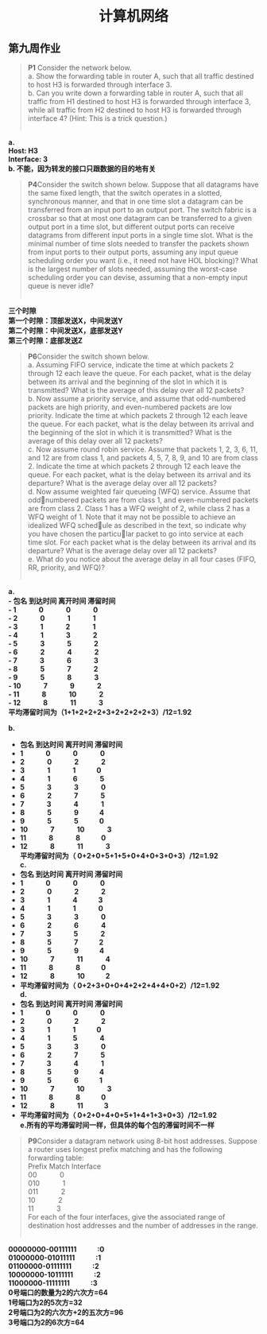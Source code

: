 # <center> 计算机网络 </center> #
## 第九周作业 ##



>  <strong>P1</strong> Consider the network below.<br>
a. Show the forwarding table in router A, such that all traffic destined to host 
H3 is forwarded through interface 3.<br>
b. Can you write down a forwarding table in router A, such that all traffic
from H1 destined to host H3 is forwarded through interface 3, while all 
traffic from H2 destined to host H3 is forwarded through interface 4? 
(Hint: This is a trick question.)<br><br>
<strong>
a. <br>Host: H3 <br>
Interface: 3
<br>
b. 不能，因为转发的接口只跟数据的目的地有关<br>

</strong>

><strong>P4</strong>Consider the switch shown below. Suppose that all datagrams have the same 
fixed length, that the switch operates in a slotted, synchronous manner, and 
that in one time slot a datagram can be transferred from an input port to an 
output port. The switch fabric is a crossbar so that at most one datagram can 
be transferred to a given output port in a time slot, but different output ports 
can receive datagrams from different input ports in a single time slot. What is 
the minimal number of time slots needed to transfer the packets shown from 
input ports to their output ports, assuming any input queue scheduling order 
you want (i.e., it need not have HOL blocking)? What is the largest number 
of slots needed, assuming the worst-case scheduling order you can devise, 
assuming that a non-empty input queue is never idle?<br><br>

<strong>
三个时隙<br>
第一个时隙：顶部发送X，中间发送Y<br>
第二个时隙：中间发送X，底部发送Y<br>
第三个时隙：底部发送Z<br>
</strong>

><strong>P6</strong>Consider the switch shown below.<br> a. Assuming FIFO service, indicate the time at which packets 2 through 
12 each leave the queue. For each packet, what is the delay between its 
arrival and the beginning of the slot in which it is transmitted? What is the 
average of this delay over all 12 packets?<br>
b. Now assume a priority service, and assume that odd-numbered packets 
are high priority, and even-numbered packets are low priority. Indicate the 
time at which packets 2 through 12 each leave the queue. For each packet, 
what is the delay between its arrival and the beginning of the slot in which 
it is transmitted? What is the average of this delay over all 12 packets?<br>
c. Now assume round robin service. Assume that packets 1, 2, 3, 6, 11, and 
12 are from class 1, and packets 4, 5, 7, 8, 9, and 10 are from class 2. 
Indicate the time at which packets 2 through 12 each leave the queue. For 
each packet, what is the delay between its arrival and its departure? What 
is the average delay over all 12 packets?<br>
d. Now assume weighted fair queueing (WFQ) service. Assume that oddnumbered packets are from class 1, and even-numbered packets are from 
class 2. Class 1 has a WFQ weight of 2, while class 2 has a WFQ weight 
of 1. Note that it may not be possible to achieve an idealized WFQ schedule as described in the text, so indicate why you have chosen the particular packet to go into service at each time slot. For each packet what is the 
delay between its arrival and its departure? What is the average delay over 
all 12 packets?<br>
e. What do you notice about the average delay in all four cases (FIFO, RR, 
priority, and WFQ)?<br><br>

<strong>
a.<br>
- 包名 到达时间 离开时间 滞留时间<br>
- 1&emsp;&emsp;&emsp; 0 &emsp;&emsp;&emsp;0 &emsp;&emsp;&emsp;0<br>
- 2 &emsp;&emsp;&emsp;0 &emsp;&emsp;&emsp;1 &emsp;&emsp;&emsp;1<br>
- 3 &emsp;&emsp;&emsp;1 &emsp;&emsp;&emsp;2 &emsp;&emsp;&emsp;1<br>
- 4 &emsp;&emsp;&emsp;1 &emsp;&emsp;&emsp;3 &emsp;&emsp;&emsp;2<br>
- 5 &emsp;&emsp;&emsp;3 &emsp;&emsp;&emsp;5 &emsp;&emsp;&emsp;2<br>
- 6 &emsp;&emsp;&emsp;2 &emsp;&emsp;&emsp;4 &emsp;&emsp;&emsp;2<br>
- 7 &emsp;&emsp;&emsp;3 &emsp;&emsp;&emsp;6 &emsp;&emsp;&emsp;3<br>
- 8 &emsp;&emsp;&emsp;5 &emsp;&emsp;&emsp;7 &emsp;&emsp;&emsp;2<br>
- 9 &emsp;&emsp;&emsp;5 &emsp;&emsp;&emsp;8 &emsp;&emsp;&emsp;3<br>
- 10 &emsp;&emsp;&emsp;7 &emsp;&emsp;&emsp;9 &emsp;&emsp;&emsp;2<br>
- 11 &emsp;&emsp;&emsp;8 &emsp;&emsp;&emsp;10 &emsp;&emsp;&emsp;2<br>
- 12 &emsp;&emsp;&emsp;8 &emsp;&emsp;&emsp;11 &emsp;&emsp;&emsp;3<br>
平均滞留时间为（1+1+2+2+2+3+2+2+2+2+3）/12=1.92<br>

b.<br>
- 包名 到达时间 离开时间 滞留时间<br>
- 1&emsp;&emsp;&emsp; 0 &emsp;&emsp;&emsp;0 &emsp;&emsp;&emsp;0<br>
- 2 &emsp;&emsp;&emsp;0 &emsp;&emsp;&emsp;2 &emsp;&emsp;&emsp;2<br>
- 3 &emsp;&emsp;&emsp;1 &emsp;&emsp;&emsp;1&emsp;&emsp;&emsp;0<br>
- 4 &emsp;&emsp;&emsp;1 &emsp;&emsp;&emsp;6 &emsp;&emsp;&emsp;5<br>
- 5 &emsp;&emsp;&emsp;3 &emsp;&emsp;&emsp;3 &emsp;&emsp;&emsp;0<br>
- 6 &emsp;&emsp;&emsp;2 &emsp;&emsp;&emsp;7 &emsp;&emsp;&emsp;5<br>
- 7 &emsp;&emsp;&emsp;3 &emsp;&emsp;&emsp;4 &emsp;&emsp;&emsp;1<br>
- 8 &emsp;&emsp;&emsp;5 &emsp;&emsp;&emsp;9&emsp;&emsp;&emsp;4<br>
- 9 &emsp;&emsp;&emsp;5 &emsp;&emsp;&emsp;5&emsp;&emsp;&emsp;0<br>
- 10 &emsp;&emsp;&emsp;7 &emsp;&emsp;&emsp;10 &emsp;&emsp;&emsp;3<br>
- 11 &emsp;&emsp;&emsp;8 &emsp;&emsp;&emsp;8&emsp;&emsp;&emsp;0<br>
- 12 &emsp;&emsp;&emsp;8 &emsp;&emsp;&emsp;11 &emsp;&emsp;&emsp;3<br>
平均滞留时间为（ 0+2+0+5+1+5+0+4+0+3+0+3）/12=1.92<br>
c.<br>
- 包名 到达时间 离开时间 滞留时间<br>
- 1&emsp;&emsp;&emsp; 0 &emsp;&emsp;&emsp;0 &emsp;&emsp;&emsp;0<br>
- 2 &emsp;&emsp;&emsp;0 &emsp;&emsp;&emsp;2 &emsp;&emsp;&emsp;2<br>
- 3 &emsp;&emsp;&emsp;1 &emsp;&emsp;&emsp;4&emsp;&emsp;&emsp;3<br>
- 4 &emsp;&emsp;&emsp;1 &emsp;&emsp;&emsp;1 &emsp;&emsp;&emsp;0<br>
- 5 &emsp;&emsp;&emsp;3 &emsp;&emsp;&emsp;3 &emsp;&emsp;&emsp;0<br>
- 6 &emsp;&emsp;&emsp;2 &emsp;&emsp;&emsp;6 &emsp;&emsp;&emsp;4<br>
- 7 &emsp;&emsp;&emsp;3 &emsp;&emsp;&emsp;5 &emsp;&emsp;&emsp;2<br>
- 8 &emsp;&emsp;&emsp;5 &emsp;&emsp;&emsp;7&emsp;&emsp;&emsp;2<br>
- 9 &emsp;&emsp;&emsp;5 &emsp;&emsp;&emsp;9&emsp;&emsp;&emsp;4<br>
- 10 &emsp;&emsp;&emsp;7 &emsp;&emsp;&emsp;11 &emsp;&emsp;&emsp;4<br>
- 11 &emsp;&emsp;&emsp;8 &emsp;&emsp;&emsp;8&emsp;&emsp;&emsp;0<br>
- 12 &emsp;&emsp;&emsp;8 &emsp;&emsp;&emsp;10&emsp;&emsp;&emsp;2<br>
- 平均滞留时间为（ 0+2+3+0+0+4+2+2+4+4+0+2）/12=1.92<br>
 d.<br>
- 包名 到达时间 离开时间 滞留时间<br>
- 1&emsp;&emsp;&emsp; 0 &emsp;&emsp;&emsp;0 &emsp;&emsp;&emsp;0<br>
- 2 &emsp;&emsp;&emsp;0 &emsp;&emsp;&emsp;2 &emsp;&emsp;&emsp;2<br>
- 3 &emsp;&emsp;&emsp;1 &emsp;&emsp;&emsp;1&emsp;&emsp;&emsp;0<br>
- 4 &emsp;&emsp;&emsp;1 &emsp;&emsp;&emsp;5 &emsp;&emsp;&emsp;4<br>
- 5 &emsp;&emsp;&emsp;3 &emsp;&emsp;&emsp;3 &emsp;&emsp;&emsp;0<br>
- 6 &emsp;&emsp;&emsp;2 &emsp;&emsp;&emsp;7 &emsp;&emsp;&emsp;5<br>
- 7 &emsp;&emsp;&emsp;3 &emsp;&emsp;&emsp;4 &emsp;&emsp;&emsp;1<br>
- 8 &emsp;&emsp;&emsp;5 &emsp;&emsp;&emsp;9&emsp;&emsp;&emsp;4<br>
- 9 &emsp;&emsp;&emsp;5 &emsp;&emsp;&emsp;6&emsp;&emsp;&emsp;1<br>
- 10 &emsp;&emsp;&emsp;7 &emsp;&emsp;&emsp;10 &emsp;&emsp;&emsp;3<br>
- 11 &emsp;&emsp;&emsp;8 &emsp;&emsp;&emsp;8&emsp;&emsp;&emsp;0<br>
- 12 &emsp;&emsp;&emsp;8 &emsp;&emsp;&emsp;11&emsp;&emsp;&emsp;3<br>
- 平均滞留时间为（ 0+2+0+4+0+5+1+4+1+3+0+3）/12=1.92<br>
e.所有的平均滞留时间一样，但具体的每个包的滞留时间不一样
</strong>

><strong>P9</strong>Consider a datagram network using 8-bit host addresses. Suppose a router 
uses longest prefix matching and has the following forwarding table:<br>
Prefix Match Interface<br>
00 &emsp;&emsp;&emsp;0<br>
010&emsp;&emsp;&emsp; 1<br>
011 &emsp;&emsp;&emsp;2<br>
10&emsp;&emsp;&emsp; 2<br>
11 &emsp;&emsp;&emsp;3<br>
 For each of the four interfaces, give the associated range of destination host 
addresses and the number of addresses in the range.<br><br>

<strong>
00000000-00111111&emsp;&emsp;&emsp;:0<br>
01000000-01011111&emsp;&emsp;&emsp;:1<br>
01100000-01111111&emsp;&emsp;&emsp;:2<br>
10000000-10111111&emsp;&emsp;&emsp;:2<br>
11000000-11111111&emsp;&emsp;&emsp;:3<br>
0号端口的数量为2的六次方=64<br>
1号端口为2的5次方=32<br>
2号端口为2的六次方+2的五次方=96<br>
3号端口为2的6次方=64<br>
</strong>

